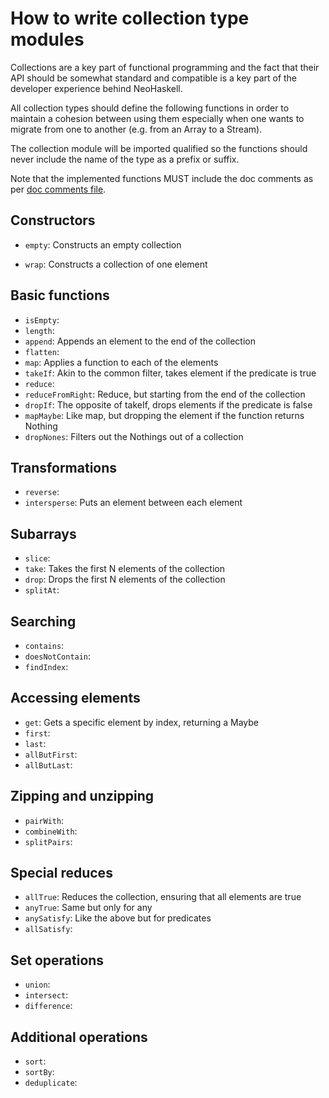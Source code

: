 # How to write collection type modules

Collections are a key part of functional programming and the fact that
their API should be somewhat standard and compatible is a key part
of the developer experience behind NeoHaskell.

All collection types should define the following functions in order to
maintain a cohesion between using them especially when one wants to
migrate from one to another (e.g. from an Array to a Stream).

The collection module will be imported qualified so the functions should
never include the name of the type as a prefix or suffix.

Note that the implemented functions MUST include the doc comments as per [doc comments file](./documentation.md).

## Constructors

- `empty`: Constructs an empty collection

- `wrap`: Constructs a collection of one element

## Basic functions

- `isEmpty`:
- `length`:
- `append`: Appends an element to the end of the collection
- `flatten`:
- `map`: Applies a function to each of the elements
- `takeIf`: Akin to the common filter, takes element if the predicate is true
- `reduce`:
- `reduceFromRight`: Reduce, but starting from the end of the collection
- `dropIf`: The opposite of takeIf, drops elements if the predicate is false
- `mapMaybe`: Like map, but dropping the element if the function returns Nothing
- `dropNones`: Filters out the Nothings out of a collection

## Transformations

- `reverse`:
- `intersperse`: Puts an element between each element

## Subarrays

- `slice`:
- `take`: Takes the first N elements of the collection
- `drop`: Drops the first N elements of the collection
- `splitAt`:

## Searching

- `contains`:
- `doesNotContain`:
- `findIndex`:

## Accessing elements

- `get`: Gets a specific element by index, returning a Maybe
- `first`:
- `last`:
- `allButFirst`:
- `allButLast`:

## Zipping and unzipping

- `pairWith`:
- `combineWith`:
- `splitPairs`:

## Special reduces

- `allTrue`: Reduces the collection, ensuring that all elements are true
- `anyTrue`: Same but only for any
- `anySatisfy`: Like the above but for predicates
- `allSatisfy`:

## Set operations

- `union`:
- `intersect`:
- `difference`:

## Additional operations

- `sort`:
- `sortBy`:
- `deduplicate`:
